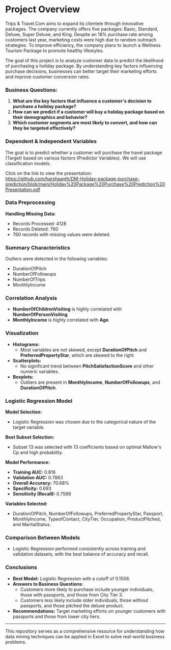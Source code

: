 # Project Overview

Trips & Travel.Com aims to expand its clientele through innovative packages. The company currently offers five packages: Basic, Standard, Deluxe, Super Deluxe, and King. Despite an 18% purchase rate among customers last year, marketing costs were high due to random outreach strategies. To improve efficiency, the company plans to launch a Wellness Tourism Package to promote healthy lifestyles.

The goal of this project is to analyze customer data to predict the likelihood of purchasing a holiday package. By understanding key factors influencing purchase decisions, businesses can better target their marketing efforts and improve customer conversion rates.

### Business Questions:
1. **What are the key factors that influence a customer's decision to purchase a holiday package?**
2. **How can we predict if a customer will buy a holiday package based on their demographics and behavior?**
3. **Which customer segments are most likely to convert, and how can they be targeted effectively?**

### Dependent & Independent Variables
The goal is to predict whether a customer will purchase the travel package (Target) based on various factors (Predictor Variables). We will use classification models.

Click on the link to view the presentation: https://github.com/harshaanth/DM-Holiday-package-purchase-prediction/blob/main/Holiday%20Package%20Purchase%20Prediction%20Presentation.pdf

### Data Preprocessing
**Handling Missing Data:**
- Records Processed: 4128
- Records Deleted: 760
- 760 records with missing values were deleted.

### Summary Characteristics
Outliers were detected in the following variables:
- DurationOfPitch
- NumberOfFollowups
- NumberOfTrips
- MonthlyIncome

### Correlation Analysis
- **NumberOfChildrenVisiting** is highly correlated with **NumberOfPersonVisiting**.
- **MonthlyIncome** is highly correlated with **Age**.

### Visualization
- **Histograms:**
  - Most variables are not skewed, except **DurationOfPitch** and **PreferredPropertyStar**, which are skewed to the right.
- **Scatterplots:**
  - No significant trend between **PitchSatisfactionScore** and other numeric variables.
- **Boxplots:**
  - Outliers are present in **MonthlyIncome**, **NumberOfFollowups**, and **DurationOfPitch**.

### Logistic Regression Model
**Model Selection:**
- Logistic Regression was chosen due to the categorical nature of the target variable.

**Best Subset Selection:**
- Subset 13 was selected with 13 coefficients based on optimal Mallow's Cp and high probability.

**Model Performance:**
- **Training AUC:** 0.816
- **Validation AUC:** 0.7863
- **Overall Accuracy:** 70.68%
- **Specificity:** 0.693
- **Sensitivity (Recall):** 0.7588

**Variables Selected:**
- DurationOfPitch, NumberOfFollowups, PreferredPropertyStar, Passport, MonthlyIncome, TypeofContact, CityTier, Occupation, ProductPitched, and MaritalStatus.

### Comparison Between Models
- Logistic Regression performed consistently across training and validation datasets, with the best balance of accuracy and recall.

### Conclusions
- **Best Model:** Logistic Regression with a cutoff of 0.1506.
- **Answers to Business Questions:**
  - Customers more likely to purchase include younger individuals, those with passports, and those from City Tier 3.
  - Customers less likely include older individuals, those without passports, and those pitched the deluxe product.
- **Recommendations:** Target marketing efforts on younger customers with passports and those from lower city tiers.

---

This repository serves as a comprehensive resource for understanding how data mining techniques can be applied in Excel to solve real-world business problems.
